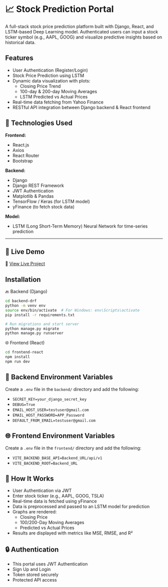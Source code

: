 
# 📈 Stock Prediction Portal

A full-stack stock price prediction platform built with Django, React, and LSTM-based Deep Learning model. Authenticated users can input a stock ticker symbol (e.g., AAPL, GOOG) and visualize predictive insights based on historical data.



## Features
- User Authentication (Register/Login)
- Stock Price Prediction using LSTM
- Dynamic data visualization with plots:
  - Closing Price Trend
  - 100-day & 200-day Moving Averages
  - LSTM Predicted vs Actual Prices
- Real-time data fetching from Yahoo Finance
- RESTful API integration between Django backend & React frontend
## 🧠 Technologies Used

**Frontend:**
- React.js
- Axios
- React Router
- Bootstrap 

**Backend:**
- Django
- Django REST Framework
- JWT Authentication
- Matplotlib & Pandas
- TensorFlow / Keras (for LSTM model)
- yFinance (to fetch stock data)

**Model:**
- LSTM (Long Short-Term Memory) Neural Network for time-series prediction

---
## 🚀 Live Demo

🔗 [View Live Project](https://stock-prediction-portal-frontend-al.vercel.app/)


## Installation

🔙 Backend (Django)

```bash
cd backend-drf
python -m venv env
source env/bin/activate  # For Windows: env\Scripts\activate
pip install -r requirements.txt

# Run migrations and start server
python manage.py migrate
python manage.py runserver
```

🌐 Frontend (React)

```bash
cd frontend-react
npm install
npm run dev
```



## 🔧 Backend Environment Variables

Create a `.env` file in the `backend/` directory and add the following:

- `SECRET_KEY=your_django_secret_key`
- `DEBUG=True`
- `EMAIL_HOST_USER=testuser@gmail.com`
- `EMAIL_HOST_PASSWORD=APP_Password`
- `DEFAULT_FROM_EMAIL=testuser@gmail.com`

## 🌐 Frontend Environment Variables

Create a `.env` file in the `frontend/` directory and add the following:

- `VITE_BACKEND_BASE_API=Backend_URL/api/v1`
- `VITE_BACKEND_ROOT=Backend_URL`
## 🧪 How It Works

- User Authentication via JWT
- Enter stock ticker (e.g., AAPL, GOOG, TSLA)
- Real-time data is fetched using yFinance
- Data is preprocessed and passed to an LSTM model for prediction
- Graphs are rendered:
  - Closing Price
  - 100/200-Day Moving Averages
  - Predicted vs Actual Prices
- Results are displayed with metrics like MSE, RMSE, and R²

## 🔒 Authentication

- This portal uses JWT Authentication
- Sign Up and Login
- Token stored securely
- Protected API access

